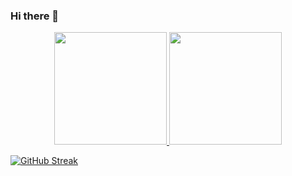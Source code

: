 ### Hi there 👋

<!--
**AkmElias/AkmElias** is a ✨ _special_ ✨ repository because its `README.md` (this file) appears on your GitHub profile. -->

<p align="center">
<a href="https://github.com/AkmElias">
  <img height="180em" src="https://github-readme-stats-eight-theta.vercel.app/api?username=AkmElias&show_icons=true&theme=algolia&include_all_commits=true&count_private=true"/>
  <img height="180em" src="https://github-readme-stats-eight-theta.vercel.app/api/top-langs/?username=AkmElias&layout=compact&langs_count=8&theme=algolia"/>
</a>
</p>


[![GitHub Streak](https://github-readme-streak-stats.herokuapp.com/?user=AkmElias&currStreakNum=2FD3EB&fire=pink&sideLabels=F00&theme=nightowl)](https://git.io/streak-stats)
